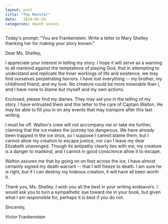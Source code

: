 ```yaml
---
layout: post
title: "The Monster"
date:   2019-06-29
categories: death scenes
---
```

Today's prompt: "You are Frankenstein. Write a letter to Mary Shelley thanking her for making your story known."

Dear Ms. Shelley,

I appreciate your interest in telling my story. I hope it will serve as a warning to all mankind against the temptations of playing God, that in attempting to understand and replicate the inner workings of life and existence, we may find ourselves perpetrating horrors. I have lost everything -- my brother, my childhood friend, and my love. No creature could be more miserable than I, and I have none to blame but myself and my own actions.

Enclosed, please find my diaries. They may aid you in the telling of my story. I have entrusted them and this letter to the care of Captain Walton. He may be able to fill you in on any events that may transpire after this last writing.

I must be off. Walton's crew will not accompany me or take me further, claiming that the ice makes the journey too dangerous. We have already been trapped in the ice once, so I suppose I cannot blame them, but I cannot allow my creation to escape justice, nor can I leave my dear Elizabeth unavenged. Though its antipathy clearly lies with me, my creature is a danger to mankind, and I cannot in good conscience allow it to escape. 

Walton assures me that by going on on foot across the ice, I have almost certainly signed my death warrant -- that I will freeze to death. I am sure he is right, but if I can destroy my hideous creation, it will have all been worth it. 

Thank you, Ms. Shelley. I wish you all the best in your writing endeavors. I would ask you to turn a sympathetic eye toward me in your book, but given what I am responsible for, perhaps it is best if you do not. 

Sincerely,

Victor Frankenstein
